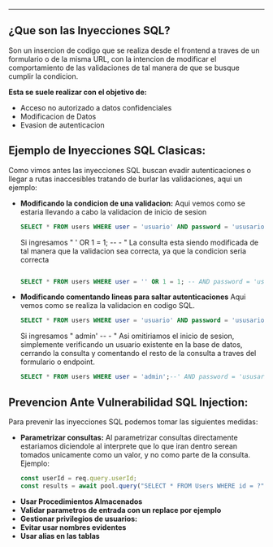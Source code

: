 
---
## ¿Que son las Inyecciones SQL?
Son un insercion de codigo que se realiza desde el frontend a traves de un formulario o de la misma URL, con la intencion de modificar el comportamiento de las validaciones de tal manera de que se busque cumplir la condicion.

**Esta se suele realizar con el objetivo de:**
- Acceso no autorizado a datos confidenciales
- Modificacion de Datos
- Evasion de autenticacion


## Ejemplo de Inyecciones SQL Clasicas:
Como vimos antes las inyecciones SQL buscan evadir autenticaciones o llegar a rutas inaccesibles tratando de burlar las validaciones, aqui un ejemplo:
- **Modificando la condicion de una validacion:**
	 Aqui vemos como se estaria llevando a cabo la validacion de inicio de sesion
	```sql
	SELECT * FROM users WHERE user = 'usuario' AND password = 'ususario1';
	```

	 Si ingresamos "  ' OR 1 = 1; -- - "
	 La consulta esta siendo modificada de tal manera que la validacion sea correcta, ya que la condicion seria correcta
	```sql
	
	SELECT * FROM users WHERE user = '' OR 1 = 1; -- AND password = 'ususario1';
	```
 
- **Modificando comentando lineas para saltar autenticaciones**
	 Aqui vemos como se realiza la validacion en codigo SQL.
	```sql
	SELECT * FROM users WHERE user = 'usuario' AND password = 'ususario1';
	```

	 Si ingresamos " admin' -- - "
	 Asi  omitiriamos el inicio de sesion, simplemente verificando un usuario existente en la base de datos, cerrando la consulta y comentando el resto de la consulta a traves del formulario o endpoint.

	```sql
	SELECT * FROM users WHERE user = 'admin';--' AND password = 'ususario1';
	```

## Prevencion Ante Vulnerabilidad SQL Injection:
Para prevenir las inyecciones SQL podemos tomar las siguientes medidas:
- **Parametrizar consultas:**
	 Al parametrizar consultas directamente estariamos diciendole al interprete que lo que iran dentro serean tomados unicamente como un valor, y no como parte de la consulta. Ejemplo:
	```js
	const userId = req.query.userId;
	const results = await pool.query("SELECT * FROM Users WHERE id = ?", [userId]);
 
	```
- **Usar Procedimientos Almacenados**
- **Validar parametros de entrada con un replace por ejemplo**
- **Gestionar privilegios de usuarios:**
- **Evitar usar nombres evidentes**
- **Usar alias en las tablas**
